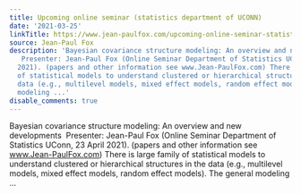 ```yaml
---
title: Upcoming online seminar (statistics department of UCONN)
date: '2021-03-25'
linkTitle: https://www.jean-paulfox.com/upcoming-online-seminar-statistics-department-of-uconn/
source: Jean-Paul Fox
description: 'Bayesian covariance structure modeling: An overview and new developments
   Presenter: Jean-Paul Fox (Online Seminar Department of Statistics UConn, 23 April
  2021). (papers and other information see www.Jean-PaulFox.com) There is large family
  of statistical models to understand clustered or hierarchical structures in the
  data (e.g., multilevel models, mixed effect models, random effect models). The general
  modeling ...'
disable_comments: true
---
```

Bayesian covariance structure modeling: An overview and new developments  Presenter: Jean-Paul Fox (Online Seminar Department of Statistics UConn, 23 April 2021). (papers and other information see www.Jean-PaulFox.com) There is large family of statistical models to understand clustered or hierarchical structures in the data (e.g., multilevel models, mixed effect models, random effect models). The general modeling ...